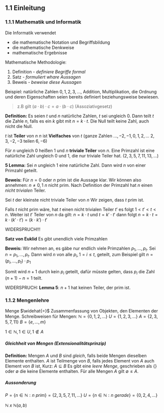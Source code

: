 ## 1.1 Einleitung
### 1.1.1 Mathematik und Informatik

Die Informatik verwendet 
- die mathematische Notation und Begriffsbildung
- die mathematische Denkweise
- mathematische Ergebnisse

Mathematische Methodologie:
1. Definition - *definiere Begriffe formal*
2. Satz - *formuliert whare Aussagen*
3. Beweis - *beweise diese Aussagen*

Beispiel: natürliche Zahlen $0,1,2,3,...$, Addition, Multiplikation, die Ordnung und deren Eigenschaften seien bereits definiert beziehungsweise bewiesen.

> z.B gilt $(a \cdot b) \cdot c = a \cdot (b \cdot c)$ (Assoziativgesetz)

**Definition:** Es seien $t$ und $n$ natürliche Zahlen, $t$ sei ungleich $0$. Dann teilt $t$ die Zahle $n$, falls es ein $k$ gibt mit $n = k \cdot t$. Die Null teilt keine Zahl, auch nicht die Null.

$t$ ist __Teiler__ von $n$
$n$ ist __Vielfaches__ von $t$ 
(ganze Zahlen $..., -2, -1, 0, 1, 2, ...$ $2,3,-2,-3$ teilen $6, -6$)

Für $n$ ungleich $0$ heißen $1$ und $n$ __triviale Teiler__ von $n$.
Eine Primzahl ist eine natürliche Zahl ungleich $0$ und $1$, die nur triviale Teiler hat. ($2,3,5,7,11,13,...$)

__5 Lemma:__ Sei $n$ ungleich $1$ eine natürliche Zahl. Dann wird $n$ von einer Primzahl geteilt.

__Beweis:__ Für $n=0$ oder $n$ prim ist die Aussage klar. Wir können also annehmen: $n \neq 0,1$ $n$ nicht prim. Nach Definition der Primzahl hat $n$ einen _nicht trivialen_ Teiler.

Sei $t$ der kleinste nicht triviale Teiler von $n$ 
Wir zeigen, dass $t$ prim ist.

Falls $t$ nicht prim wäre, hat $t$ einen nicht trivialen Teiler $t'$ es folgt $1 < t' < t < n$. Weiter ist $t'$ Teiler von $n$ da gilt: $n = k \cdot t$ und $t = k' \cdot t'$ dann folgt $n=k\cdot t = k \cdot (k' \cdot t') = (k \cdot k') \cdot t'$

WIDERSPRUCH!!!

__Satz von Euklid__ Es gibt unendlich viele Primzahlen

__Beweis:__ Wir nehmen an, es gäbe nur endlich viele Primzahlen $p_1, ..., p_t$. Sei $n = p_1, ..., p_t$. Dann wird $n$ von alle $p_i, 1 = i\leq t$, geteilt, zum Beispiel gilt $n = (p_i,...,p_t) \cdot p_1$

Somit wird $n + 1$ durch kein $p_i$ geteilt, dafür müsste gelten, dass $p_i$ die Zahl $(n + 1) - n = 1$ teilt.

WIDERSPRUCH: __Lemma 5__: $n+1$ hat keinen Teiler, der prim ist.

### 1.1.2 Mengenlehre

Menge $\widehat{=}$ Zusammenfassung von Objekten, den Elementen der Menge.
Schreibweisen für Mengen: 
$\mathbb{N} = \{0,1,2,...\}$ $U = \{1,2,3,...\}$ 
$A = \{2,3,5,7,11\}$ $B = \{e,...,m\}$

$1 \in \mathbb{N}, 1 \in U, 1 \notin A$

##### Gleichheit von Mengen (Extensionalitätsprinzip)
__Definition:__ Mengen $A$ und $B$ sind _gleich_, falls beide Mengen dieselben Elemente enthalten.
$A$ ist Teilmenge von $B$, falls jedes Element von $A$ auch Element von $B$ ist, Kurz: $A \subseteq B$
Es gibt eine _leere Menge_, geschrieben als $\{\}$ oder $\emptyset$ die keine Elemente enthalten. Für alle Mengen $A$ gilt $\emptyset \leq A$.  

##### Aussonderung
$P = \{n \in \mathbb{N} : n\ prim\} = \{2,3,5,7,11,...\}$
$U = \{n\in\mathbb{N} : n\ gerade\} = \{0,2,4,...\}$

$\mathbb{N}\ x\ \mathbb{N} (a,b)$
 
